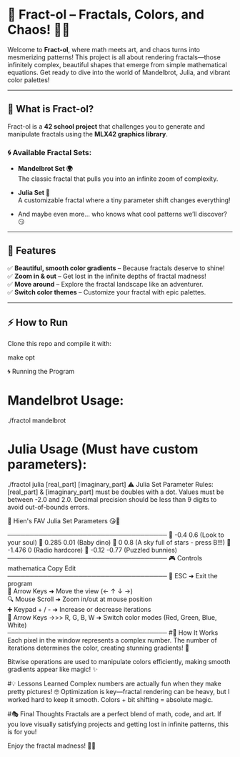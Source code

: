 # 🌌 Fract-ol – Fractals, Colors, and Chaos! 🎨✨  

Welcome to **Fract-ol**, where math meets art, and chaos turns into mesmerizing patterns! This project is all about rendering fractals—those infinitely complex, beautiful shapes that emerge from simple mathematical equations. Get ready to dive into the world of Mandelbrot, Julia, and vibrant color palettes!  

---

## 🚀 What is Fract-ol?  

Fract-ol is a **42 school project** that challenges you to generate and manipulate fractals using the **MLX42 graphics library**.  

### 🌀 Available Fractal Sets:  

- **Mandelbrot Set 🌍**  
  The classic fractal that pulls you into an infinite zoom of complexity.  

- **Julia Set 🔮**  
  A customizable fractal where a tiny parameter shift changes everything!  

- And maybe even more... who knows what cool patterns we’ll discover? 😏  

---

## 🎨 Features  

✅ **Beautiful, smooth color gradients** – Because fractals deserve to shine!  
✅ **Zoom in & out** – Get lost in the infinite depths of fractal madness!  
✅ **Move around** – Explore the fractal landscape like an adventurer.  
✅ **Switch color themes** – Customize your fractal with epic palettes.  

---

## ⚡ How to Run  

Clone this repo and compile it with: 

make opt


🌀 Running the Program

# Mandelbrot Usage:
./fractol mandelbrot

# Julia Usage (Must have custom parameters):
./fractol julia [real_part] [imaginary_part]
⚠️ Julia Set Parameter Rules:
[real_part] & [imaginary_part] must be doubles with a dot.
Values must be between -2.0 and 2.0.
Decimal precision should be less than 9 digits to avoid out-of-bounds errors.


📌 Hien's FAV Julia Set Parameters 😘💋

────────────────────────────────────
 🔹 -0.4    0.6     (Look to your soul)
 🔹  0.285  0.01    (Baby dino)
 🔹  0      0.8     (A sky full of stars - press B!!!)
 🔹 -1.476  0       (Radio hardcore)
 🔹 -0.12  -0.77    (Puzzled bunnies)
────────────────────────────────────
🎮 Controls
mathematica
Copy
Edit
────────────────────────────────────
 🏁 ESC          ➜ Exit the program  
 🎯 Arrow Keys   ➜ Move the view (← ↑ ↓ →)  
 🔍 Mouse Scroll ➜ Zoom in/out at mouse position  
 ➕ Keypad + / -  ➜ Increase or decrease iterations  
 🎨 Arrow Keys ->>> R, G, B, W   ➜ Switch color modes (Red, Green, Blue, White)  
────────────────────────────────────
#🧠 How It Works
Each pixel in the window represents a complex number. The number of iterations determines the color, creating stunning gradients! 🎨

Bitwise operations are used to manipulate colors efficiently, making smooth gradients appear like magic! ✨


#💡 Lessons Learned
Complex numbers are actually fun when they make pretty pictures! 🤓
Optimization is key—fractal rendering can be heavy, but I worked hard to keep it smooth.
Colors + bit shifting = absolute magic.


#🎭 Final Thoughts
Fractals are a perfect blend of math, code, and art. If you love visually satisfying projects and getting lost in infinite patterns, this is for you!

Enjoy the fractal madness! 🌌✨
